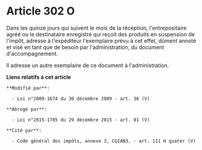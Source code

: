 # Article 302 O

Dans les quinze jours qui suivent le mois de la réception, l'entrepositaire agréé ou      le destinataire enregistré qui
reçoit des produits en suspension de l'impôt, adresse à l'expéditeur l'exemplaire prévu à cet effet, dûment annoté et visé en
tant que de besoin par l'administration, du document d'accompagnement. 

Il adresse un autre exemplaire de ce document à l'administration.

**Liens relatifs à cet article**

	**Modifié par**:

	  - Loi n°2009-1674 du 30 décembre 2009 - art. 36 (V)

	**Abrogé par**:

	  - Loi n°2015-1785 du 29 décembre 2015 - art. 81 (V)

	**Cité par**:

	  - Code général des impôts, annexe 3, CGIAN3. - art. 111 H quater (V)
